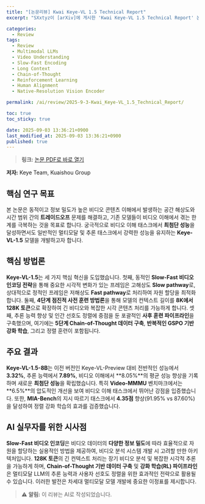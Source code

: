 ```yaml
---
title: "[논문리뷰] Kwai Keye-VL 1.5 Technical Report"
excerpt: "SXxtyz이 [arXiv]에 게시한 'Kwai Keye-VL 1.5 Technical Report' 논문에 대한 자세한 리뷰입니다."

categories:
  - Review
tags:
  - Review
  - Multimodal LLMs
  - Video Understanding
  - Slow-Fast Encoding
  - Long Context
  - Chain-of-Thought
  - Reinforcement Learning
  - Human Alignment
  - Native-Resolution Vision Encoder

permalink: /ai/review/2025-9-3-Kwai_Keye-VL_1.5_Technical_Report/

toc: true
toc_sticky: true

date: 2025-09-03 13:36:21+0900
last_modified_at: 2025-09-03 13:36:21+0900
published: true
---
```

> **링크:** [논문 PDF로 바로 열기](https://arxiv.org/abs/2509.01563)

**저자:** Keye Team, Kuaishou Group



## 핵심 연구 목표
본 논문은 동적이고 정보 밀도가 높은 비디오 콘텐츠 이해에서 발생하는 공간 해상도와 시간 범위 간의 **트레이드오프** 문제를 해결하고, 기존 모델들이 비디오 이해에서 겪는 한계를 극복하는 것을 목표로 합니다. 궁극적으로 비디오 이해 태스크에서 **최첨단 성능**을 달성하면서도 일반적인 멀티모달 및 추론 태스크에서 강력한 성능을 유지하는 **Keye-VL-1.5** 모델을 개발하고자 합니다.

## 핵심 방법론
**Keye-VL-1.5**는 세 가지 핵심 혁신을 도입했습니다. 첫째, 동적인 **Slow-Fast 비디오 인코딩 전략**을 통해 중요한 시각적 변화가 있는 프레임은 고해상도 **Slow pathway**로, 상대적으로 정적인 프레임은 저해상도 **Fast pathway**로 처리하여 자원 할당을 최적화합니다. 둘째, **4단계 점진적 사전 훈련 방법론**을 통해 모델의 컨텍스트 길이를 **8K에서 128K 토큰**으로 확장하여 긴 비디오와 복잡한 시각 콘텐츠 처리를 가능하게 합니다. 셋째, 추론 능력 향상 및 인간 선호도 정렬에 중점을 둔 포괄적인 **사후 훈련 파이프라인**을 구축했으며, 여기에는 **5단계 Chain-of-Thought 데이터 구축**, **반복적인 GSPO 기반 강화 학습**, 그리고 정렬 훈련이 포함됩니다.

## 주요 결과
**Keye-VL-1.5-8B**는 이전 버전인 Keye-VL-Preview 대비 전반적인 성능에서 **3.32%**, 추론 능력에서 **7.89%**, 비디오 이해에서 **8.05%**의 평균 성능 향상을 기록하며 새로운 **최첨단 성능**을 확립했습니다. 특히 **Video-MMMU** 벤치마크에서는 **6.5%**의 압도적인 개선을 보여 비디오 이해 태스크에서 뛰어난 강점을 입증했습니다. 또한, **MIA-Bench**의 지시 따르기 태스크에서 **4.35점** 향상(91.95% vs 87.60%)을 달성하여 정렬 강화 학습의 효과를 검증했습니다.

## AI 실무자를 위한 시사점
**Slow-Fast 비디오 인코딩**은 비디오 데이터의 **다양한 정보 밀도**에 따라 효율적으로 자원을 할당하는 실용적인 방법을 제공하여, 비디오 분석 시스템 개발 시 고려할 만한 아키텍처입니다. **128K 토큰**의 긴 컨텍스트 처리는 장기 비디오 분석 및 복잡한 시각적 추론을 가능하게 하며, **Chain-of-Thought 기반 데이터 구축** 및 **강화 학습(RL) 파이프라인**은 멀티모달 LLM의 추론 능력과 사용자 선호도 정렬을 위한 효과적인 전략으로 활용될 수 있습니다. 이러한 발전은 차세대 멀티모달 모델 개발에 중요한 이정표를 제시합니다.

> ⚠️ **알림:** 이 리뷰는 AI로 작성되었습니다.